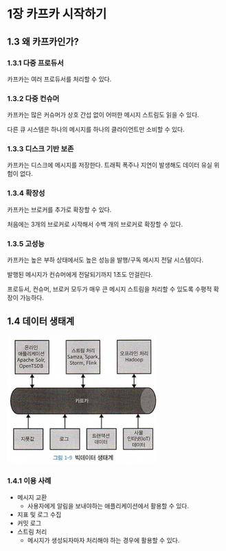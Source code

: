 # 1장 카프카 시작하기

## 1.3 왜 카프카인가?

### 1.3.1 다중 프로듀서

카프카는 여러 프로듀서를 처리할 수 있다.

### 1.3.2 다중 컨슈머

카프카는 많은 커슈머가 상호 간섭 없이 어떠한 메시지 스트림도 읽을 수 있다.

다른 큐 시스템은 하나의 메시지를 하나의 클라이언트만 소비할 수 있다.

### 1.3.3 디스크 기반 보존

카프카는 디스크에 메시지를 저장한다. 트래픽 폭주나 지연이 발생해도 데이터 유실 위험이 없다.

### 1.3.4 확장성

카프카는 브로커를 추가로 확장할 수 있다.

처음에는 3개의 브로커로 시작해서 수백 개의 브로커로 확장할 수 있다.

### 1.3.5 고성능

카프카는 높은 부하 상태에서도 높은 성능을 발행/구독 메시지 전달 시스템이다.

발행된 메시지가 컨슈머에게 전달되기까지 1초도 안걸린다.

프로듀서, 컨슈머, 브로커 모두가 매우 큰 메시지 스트림을 처리할 수 있도록 수평적 확장이 가능하다.

## 1.4 데이터 생태계

<img src="../../images/카프카-빅데이터생태계.png" alt="" width="350px">

### 1.4.1 이용 사례

- 메시지 교환
  - 사용자에게 알림을 보내야하는 애플리케이션에서 활용할 수 있다.
- 지표 및 로그 수집
- 커밋 로그
- 스트림 처리
  - 메시지가 생성되자마자 처리해야 하는 경우에 활용할 수 있다.